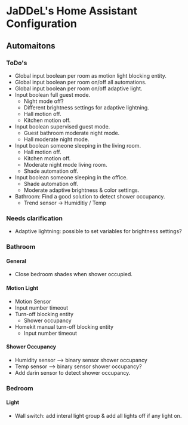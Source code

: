 # JaDDeL's Home Assistant Configuration

## Automaitons
### ToDo's
- Global input boolean per room as motion light blocking entity.
- Global input boolean per room on/off all automations.
- Global input boolean per room on/off adaptive light.
- Input boolean full guest mode.
    - Night mode off?
    - Different brightness settings for adaptive lightning.
    - Hall motion off.
    - Kitchen motion off.
- Input boolean supervised guest mode.
    - Guest bathroom moderate night mode.
    - Hall moderate night mode.
- Input boolean someone sleeping in the living room.
    - Hall motion off.
    - Kitchen motion off.
    - Moderate night mode living room.
    - Shade automation off.
- Input boolean someone sleeping in the office.
    - Shade automation off. 
    - Moderate adaptive brightness & color settings.
- Bathroom: Find a good solution to detect shower occupancy. 
    - Trend sensor -> Humiditiy / Temp 
### Needs clarification
- Adaptive lightning: possible to set variables for brightness settings?

### Bathroom
#### General
- Close bedroom shades when shower occupied.
#### Motion Light
- Motion Sensor
- Input number timeout
- Turn-off blocking entity
    - Shower occupancy
- Homekit manual turn-off blocking entity
    - Input number timeout
#### Shower Occupancy
- Humidity sensor --> binary sensor shower occupancy
- Temp sensor --> binary sensor shower occupancy?
- Add darin sensor to detect shower occupancy.

### Bedroom

#### Light
- Wall switch: add interal light group & add all lights off if any light on.



